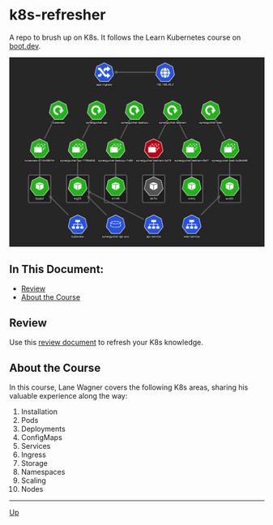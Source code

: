 # k8s-refresher
A repo to brush up on K8s. It follows the Learn Kubernetes course on [boot.dev](https://www.boot.dev).

![K8s Cluster](images/cluster.png)

## In This Document:
  - [Review](#review)
  - [About the Course](#about-the-course)

## Review
Use this [review document](review.md) to refresh your K8s knowledge.

## About the Course
In this course, Lane Wagner covers the following K8s areas, sharing his valuable experience along the way:
1. Installation
1. Pods
1. Deployments
1. ConfigMaps
1. Services
1. Ingress
1. Storage
1. Namespaces
1. Scaling
1. Nodes

<hr>

[Up](README.md)



